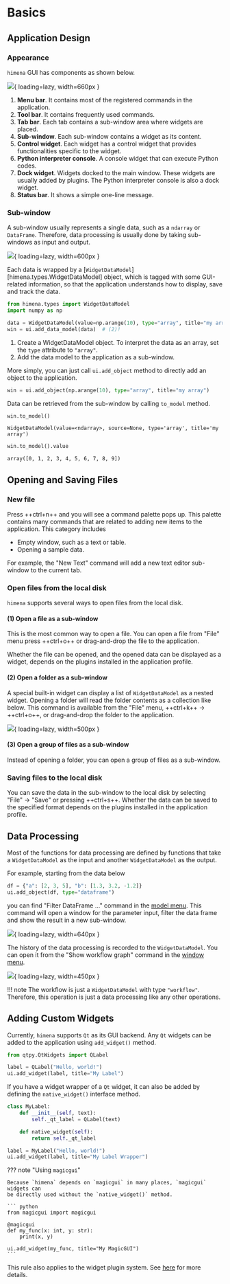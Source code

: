 # Basics

## Application Design

### Appearance

`himena` GUI has components as shown below.

![](../images/01_main_window.png){ loading=lazy, width=660px }

1. **Menu bar**. It contains most of the registered commands in the application.
2. **Tool bar**. It contains frequently used commands.
3. **Tab bar**. Each tab contains a sub-window area where widgets are placed.
4. **Sub-window**. Each sub-window contains a widget as its content.
5. **Control widget**. Each widget has a control widget that provides functionalities
   specific to the widget.
6. **Python interpreter console**. A console widget that can execute Python codes.
7. **Dock widget**. Widgets docked to the main window. These widgets are usually added
   by plugins. The Python interpreter console is also a dock widget.
8. **Status bar**. It shows a simple one-line message.

### Sub-window

A sub-window usually represents a single data, such as a `ndarray` or `DataFrame`.
Therefore, data processing is usually done by taking sub-windows as input and output.

![](../images/01_one_data_for_one_win.png){ loading=lazy, width=600px }

Each data is wrapped by a [`WidgetDataModel`][himena.types.WidgetDataModel] object,
which is tagged with some GUI-related information, so that the application understands
how to display, save and track the data.

``` python
from himena.types import WidgetDataModel
import numpy as np

data = WidgetDataModel(value=np.arange(10), type="array", title="my array")  # (1)!
win = ui.add_data_model(data)  # (2)!
```

1.  Create a WidgetDataModel object. To interpret the data as an array, set the `type`
    attribute to `"array"`.
2.  Add the data model to the application as a sub-window.

More simply, you can just call `ui.add_object` method to directly add an object to the
application.

``` python
win = ui.add_object(np.arange(10), type="array", title="my array")
```

Data can be retrieved from the sub-window by calling `to_model` method.

``` python
win.to_model()
```

``` title="Output"
WidgetDataModel(value=<ndarray>, source=None, type='array', title='my array')
```

``` python
win.to_model().value
```
``` title="Output"
array([0, 1, 2, 3, 4, 5, 6, 7, 8, 9])
```


## Opening and Saving Files

### New file

Press ++ctrl+n++ and you will see a command palette pops up. This palette contains many
commands that are related to adding new items to the application. This category includes

- Empty window, such as a text or table.
- Opening a sample data.

For example, the "New Text" command will add a new text editor sub-window to the current
tab.

### Open files from the local disk

`himena` supports several ways to open files from the local disk.

#### (1) Open a file as a sub-window

This is the most common way to open a file. You can open a file from "File" menu press
++ctrl+o++ or drag-and-drop the file to the application.

Whether the file can be opened, and the opened data can be displayed as a widget,
depends on the plugins installed in the application profile.

#### (2) Open a folder as a sub-window

A special built-in widget can display a list of `WidgetDataModel` as a nested widget.
Opening a folder will read the folder contents as a collection like below.
This command is available from the "File" menu, ++ctrl+k++ &rarr; ++ctrl+o++, or
drag-and-drop the folder to the application.

![](../images/01_file_list_widgetpng.png){ loading=lazy, width=500px }

#### (3) Open a group of files as a sub-window

Instead of opening a folder, you can open a group of files as a sub-window.

### Saving files to the local disk

You can save the data in the sub-window to the local disk by selecting "File" &rarr;
"Save" or pressing ++ctrl+s++. Whether the data can be saved to the specified format
depends on the plugins installed in the application profile.

## Data Processing

Most of the functions for data processing are defined by functions that take a
`WidgetDataModel` as the input and another `WidgetDataModel` as the output.

For example, starting from the data below

``` python
df = {"a": [2, 3, 5], "b": [1.3, 3.2, -1.2]}
ui.add_object(df, type="dataframe")
```

you can find "Filter DataFrame ..." command in the [model menu](../tutorial.md#model-menu-button).
This command will open a window for the parameter input, filter the data frame and show
the result in a new sub-window.

![](../images/01_process_data.png){ loading=lazy, width=640px }

The history of the data processing is recorded to the `WidgetDataModel`. You can open it
from the "Show workflow graph" command in the [window menu](../tutorial.md#window-menu-button).

![](../images/01_workflow.png){ loading=lazy, width=450px }

!!! note
    The workflow is just a `WidgetDataModel` with type `"workflow"`. Therefore, this
    operation is just a data processing like any other operations.

## Adding Custom Widgets

Currently, `himena` supports `Qt` as its GUI backend. Any `Qt` widgets can be added to
the application using `add_widget()` method.

``` python
from qtpy.QtWidgets import QLabel

label = QLabel("Hello, world!")
ui.add_widget(label, title="My Label")
```

If you have a widget wrapper of a `Qt` widget, it can also be added by defining the
`native_widget()` interface method.

``` python
class MyLabel:
    def __init__(self, text):
        self._qt_label = QLabel(text)

    def native_widget(self):
        return self._qt_label

label = MyLabel("Hello, world!")
ui.add_widget(label, title="My Label Wrapper")
```

??? note "Using `magicgui`"

    Because `himena` depends on `magicgui` in many places, `magicgui` widgets can
    be directly used without the `native_widget()` method.

    ``` python
    from magicgui import magicgui

    @magicgui
    def my_func(x: int, y: str):
        print(x, y)

    ui.add_widget(my_func, title="My MagicGUI")
    ```

This rule also applies to the widget plugin system. See [here](../dev/register_widgets.md#use-wrapper-class)
for more details.
